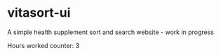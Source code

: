 # vitasort-ui
A simple health supplement sort and search website - work in progress

Hours worked counter: 3
